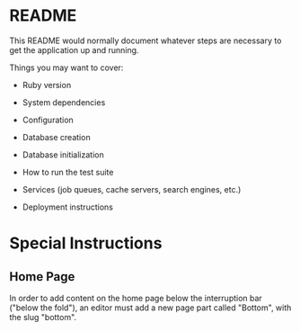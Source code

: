 # README

This README would normally document whatever steps are necessary to get the
application up and running.

Things you may want to cover:

* Ruby version

* System dependencies

* Configuration

* Database creation

* Database initialization

* How to run the test suite

* Services (job queues, cache servers, search engines, etc.)

* Deployment instructions

# Special Instructions

## Home Page

In order to add content on the home page below the interruption bar
("below the fold"), an editor must add a new page part called "Bottom", with the
slug "bottom".

